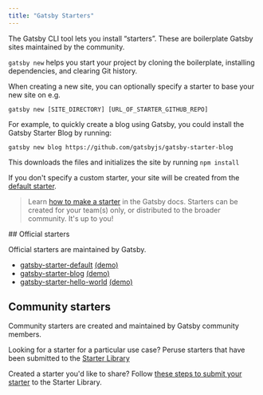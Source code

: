 ```yaml
---
title: "Gatsby Starters"
---
```


The Gatsby CLI tool lets you install “starters”. These are boilerplate Gatsby sites maintained by the community.

`gatsby new` helps you start your project by cloning the boilerplate, installing dependencies, and clearing Git history.

When creating a new site, you can optionally specify a starter to base your new site on e.g.

`gatsby new [SITE_DIRECTORY] [URL_OF_STARTER_GITHUB_REPO]`

For example, to quickly create a blog using Gatsby, you could install the Gatsby Starter Blog by running:

`gatsby new blog https://github.com/gatsbyjs/gatsby-starter-blog`

This downloads the files and initializes the site by running `npm install`

If you don't specify a custom starter, your site will be created from the [default starter](https://github.com/gatsbyjs/gatsby-starter-default).

> Learn [how to make a starter](/docs/creating-a-starter/) in the Gatsby docs. Starters can be created for your team(s) only, or distributed to the broader community. It's up to you!

## Official starters

Official starters are maintained by Gatsby.

- [gatsby-starter-default](https://github.com/gatsbyjs/gatsby-starter-default)
  [(demo)](https://gatsby-starter-default-demo.netlify.com/)
- [gatsby-starter-blog](https://github.com/gatsbyjs/gatsby-starter-blog)
  [(demo)](https://gatsby-starter-blog-demo.netlify.com/)
- [gatsby-starter-hello-world](https://github.com/gatsbyjs/gatsby-starter-hello-world)
  [(demo)](https://gatsby-starter-hello-world-demo.netlify.com/)

## Community starters

Community starters are created and maintained by Gatsby community members.

Looking for a starter for a particular use case? Peruse starters that have been submitted to the [Starter Library](/starters/)

Created a starter you'd like to share? Follow [these steps to submit your starter](/contributing/submit-to-starter-library/) to the Starter Library.
